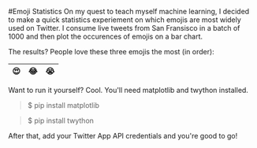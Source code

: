 #Emoji Statistics
On my quest to teach myself machine learning, I decided to make a quick statistics experiement on which emojis are most widely used on Twitter. I consume live tweets from San Fransisco in a batch of 1000 and then plot the occurences of emojis on a bar chart.

The results? People love these three emojis the most (in order):

:heart_eyes:|:joy:|:sob:
--- | --- | ---

Want to run it yourself? Cool. You'll need matplotlib and twython installed.

> $ pip install matplotlib

> $ pip install twython

After that, add your Twitter App API credentials and you're good to go!